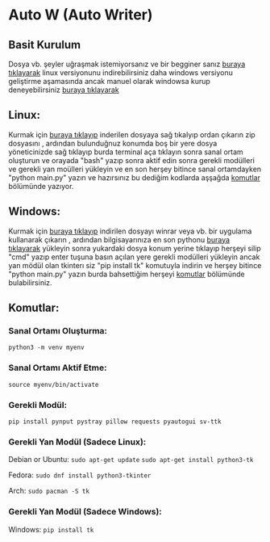# Auto W (Auto Writer)

## Basit Kurulum

Dosya vb. şeyler uğraşmak istemiyorsanız ve bir begginer sanız [buraya tıklayarak](still-working-on) linux versiyonunu indirebilirsiniz daha windows versiyonu geliştirme aşamasında ancak manuel olarak windowsa kurup deneyebilirsiniz [buraya tıklayarak](https://github.com/ATOMGAMERAGA/autow/tree/main#windows)

## Linux:

Kurmak için [buraya tıklayıp](https://github.com/ATOMGAMERAGA/autow/archive/refs/heads/main.zip) inderilen dosyaya sağ tıkalyıp ordan çıkarın zip dosyasını , ardından bulunduğnuz konumda boş bir yere dosya yöneticinizde sağ tıklayıp burda terminal aça tıklayın sonra sanal ortam oluşturun ve orayada "bash" yazıp sonra aktif edin sonra gerekli modülleri ve gerekli yan moülleri yükleyin ve en son herşey bitince sanal ortamdayken "python main.py" yazın ve hazırsınız bu dediğim kodlarda aşşağda [komutlar](https://github.com/ATOMGAMERAGA/autow/tree/main#komutlar) bölümünde yazıyor.

## Windows:

Kurmak için [buraya tıklayıp](https://github.com/ATOMGAMERAGA/autow/archive/refs/heads/main.zip) indirilen dosyayı winrar veya vb. bir uygulama kullanarak çıkarın , ardından bilgisayarınıza en son pythonu [buraya tıklayarak](https://www.python.org/ftp/python/3.13.2/python-3.13.2-amd64.exe) yükleyin sonra yukardaki dosya konum yerine tıklayıp herşeyi silip "cmd" yazıp enter tuşuna basın açılan yere gerekli modülleri yükleyin ancak yan mödül olan tkinterı siz "pip install tk" komutuyla indirin ve herşey bitince "python main.py" yazın burda bahsettiğim herşeyi [komutlar](https://github.com/ATOMGAMERAGA/autow/tree/main#komutlar) bölümünde bulabilirsiniz.

## Komutlar: 

### Sanal Ortamı Oluşturma:
   `python3 -m venv myenv`

### Sanal Ortamı Aktif Etme:
   `source myenv/bin/activate`

### Gerekli Modül:
   `pip install pynput pystray pillow requests pyautogui sv-ttk`



### Gerekli Yan Modül (Sadece Linux):
 Debian or Ubuntu:
  `sudo apt-get update`
  `sudo apt-get install python3-tk`

 Fedora:
  `sudo dnf install python3-tkinter`

 Arch:
  `sudo pacman -S tk`

### Gerekli Yan Modül (Sadece Windows):
 Windows:
  `pip install tk`
  
